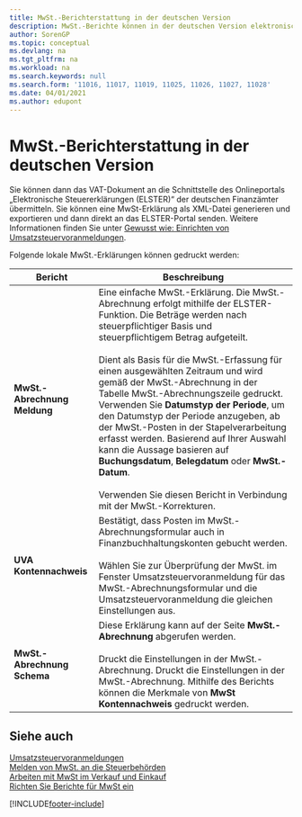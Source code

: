 ```yaml
---
title: MwSt.-Berichterstattung in der deutschen Version
description: MwSt.-Berichte können in der deutschen Version elektronisch an Steuerbehörden übermittelt werden.
author: SorenGP
ms.topic: conceptual
ms.devlang: na
ms.tgt_pltfrm: na
ms.workload: na
ms.search.keywords: null
ms.search.form: '11016, 11017, 11019, 11025, 11026, 11027, 11028'
ms.date: 04/01/2021
ms.author: edupont
---
```

# <a name="vat-reporting-in-the-german-version"></a><a name="vat-reporting-in-the-german-version"></a>MwSt.-Berichterstattung in der deutschen Version

Sie können dann das VAT-Dokument an die Schnittstelle des Onlineportals „Elektronische Steuererklärungen (ELSTER)“ der deutschen Finanzämter übermitteln. Sie können eine MwSt-Erklärung als XML-Datei generieren und exportieren und dann direkt an das ELSTER-Portal senden. Weitere Informationen finden Sie unter [Gewusst wie: Einrichten von Umsatzsteuervoranmeldungen](how-to-set-up-and-export-sales-vat-advance-notifications.md).  

Folgende lokale MwSt.-Erklärungen können gedruckt werden:  

|Bericht|Beschreibung|  
|------------|---------------------------------------|  
|**MwSt.-Abrechnung Meldung**|Eine einfache MwSt.-Erklärung. Die MwSt.-Abrechnung erfolgt mithilfe der ELSTER-Funktion. Die Beträge werden nach steuerpflichtiger Basis und steuerpflichtigem Betrag aufgeteilt.<br /><br /> Dient als Basis für die MwSt.-Erfassung für einen ausgewählten Zeitraum und wird gemäß der MwSt.-Abrechnung in der Tabelle MwSt.-Abrechnungszeile gedruckt. Verwenden Sie **Datumstyp der Periode**, um den Datumstyp der Periode anzugeben, ab der MwSt.-Posten in der Stapelverarbeitung erfasst werden. Basierend auf Ihrer Auswahl kann die Aussage basieren auf **Buchungsdatum**, **Belegdatum** oder **MwSt.-Datum**.<br /><br /> Verwenden Sie diesen Bericht in Verbindung mit der MwSt.-Korrekturen.|  
|**UVA Kontennachweis**|Bestätigt, dass Posten im MwSt.-Abrechnungsformular auch in Finanzbuchhaltungskonten gebucht werden.<br /><br /> Wählen Sie zur Überprüfung der MwSt. im Fenster Umsatzsteuervoranmeldung für das MwSt.-Abrechnungsformular und die Umsatzsteuervoranmeldung die gleichen Einstellungen aus.|  
|**MwSt.-Abrechnung Schema**|Diese Erklärung kann auf der Seite **MwSt.-Abrechnung** abgerufen werden.<br /><br /> Druckt die Einstellungen in der MwSt.-Abrechnung. Druckt die Einstellungen in der MwSt.-Abrechnung. Mithilfe des Berichts können die Merkmale von **MwSt Kontennachweis** gedruckt werden.|  

## <a name="see-also"></a><a name="see-also"></a>Siehe auch

[Umsatzsteuervoranmeldungen](how-to-set-up-and-export-sales-vat-advance-notifications.md)  
[Melden von MwSt. an die Steuerbehörden](../../finance-how-report-vat.md)  
[Arbeiten mit MwSt im Verkauf und Einkauf](../../finance-work-with-vat.md)  
[Richten Sie Berichte für MwSt ein](how-to-set-up-reports-for-vat-and-intrastat.md)  

[!INCLUDE[footer-include](../../includes/footer-banner.md)]
